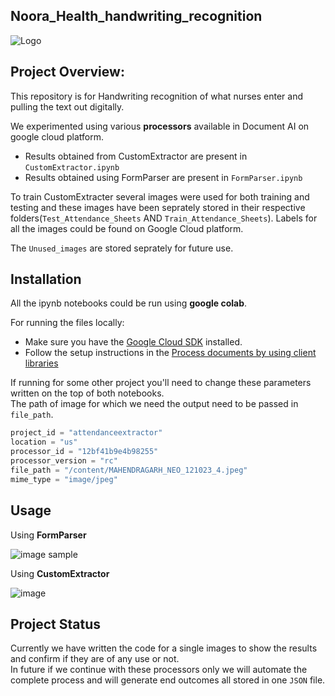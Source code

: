 
## Noora_Health_handwriting_recognition
![Logo](https://i.postimg.cc/VNLcvBfn/iitkconsult-cover-1.jpg)

 
## Project Overview:

This repository is for Handwriting recognition of what nurses enter and pulling the text out digitally.

We experimented using various **processors** available in Document AI on google cloud platform. 

- Results obtained from CustomExtractor are present in ```CustomExtractor.ipynb```  
- Results obtained using FormParser are present in ```FormParser.ipynb```

To train CustomExtracter several images were used for both training and testing and these images have been seprately stored in their respective folders(```Test_Attendance_Sheets``` AND ```Train_Attendance_Sheets```).  Labels for all the images could be found on Google Cloud platform. 

The ```Unused_images``` are stored seprately for future use. 

## Installation

All the ipynb notebooks could be run using **google colab**.  

For running the files locally:  
* Make sure you have the [Google Cloud SDK](https://cloud.google.com/sdk/?hl=en_US&_ga=2.96937945.-752482749.1702469365&_gac=1.3460740.1703278465.EAIaIQobChMIl7mj0_ajgwMVZI9LBR2ypQLIEAAYASAAEgLuc_D_BwE) installed.  
* Follow the setup instructions in the [Process documents by using client libraries](https://cloud.google.com/document-ai/docs/process-documents-client-libraries?_ga=2.96937945.-752482749.1702469365&_gac=1.3460740.1703278465.EAIaIQobChMIl7mj0_ajgwMVZI9LBR2ypQLIEAAYASAAEgLuc_D_BwE) 

 

If running for some other project you'll need to change these parameters written on the top of both notebooks.   
The path of image for which we need the output need to be passed in ```file_path```.

```python
project_id = "attendanceextractor"
location = "us"
processor_id = "12bf41b9e4b98255"
processor_version = "rc"
file_path = "/content/MAHENDRAGARH_NEO_121023_4.jpeg"
mime_type = "image/jpeg"
```

## Usage 
Using **FormParser**

![image sample](https://i.postimg.cc/T3G4RVfx/sample.jpg)

Using **CustomExtractor**

![image](https://i.postimg.cc/pXvZ8P7Y/Screenshot-from-2023-12-29-14-43-32.png)


## Project Status

Currently we have written the code for a single images to show the results and confirm if they are of any use or not.  
In future if we continue with these processors only we will automate the complete process and will generate end outcomes all stored in one ```JSON``` file.
